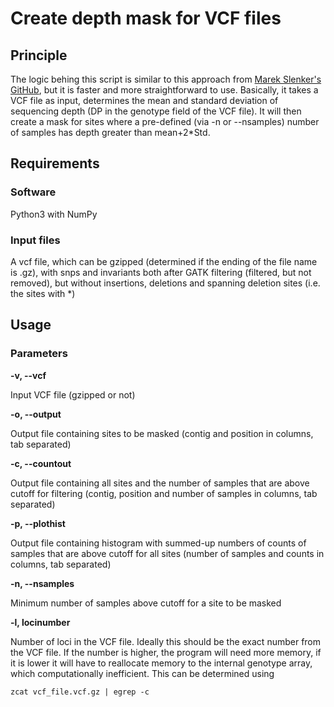 # Create depth mask for VCF files

## Principle

The logic behing this script is similar to this approach from [Marek Slenker's GitHub](https://github.com/MarekSlenker/vcf-mask), but it is faster and more straightforward to use.
Basically, it takes a VCF file as input, determines the mean and standard deviation of sequencing depth (DP in the genotype field of the VCF file). It will then create a mask for sites where a pre-defined (via -n or --nsamples) number of samples has depth greater than mean+2*Std.

## Requirements

### Software
Python3 with NumPy

### Input files
A vcf file, which can be gzipped (determined if the ending of the file name is .gz), with snps and invariants both after GATK filtering (filtered, but not removed), but without insertions, deletions and spanning deletion sites (i.e. the sites with *)

## Usage

### Parameters

**-v, --vcf**

Input VCF file (gzipped or not)

**-o, --output**

Output file containing sites to be masked (contig and position in columns, tab separated)

**-c, --countout**

Output file containing all sites and the number of samples that are above cutoff for filtering (contig, position and number of samples in columns, tab separated)

**-p, --plothist**

Output file containing histogram with summed-up numbers of counts of samples that are above cutoff for all sites (number of samples and counts in columns, tab separated)

**-n, --nsamples**

Minimum number of samples above cutoff for a site to be masked

**-l, locinumber**

Number of loci in the VCF file. Ideally this should be the exact number from the VCF file. If the number is higher, the program will need more memory, if it is lower it will have to reallocate memory to the internal genotype array, which computationally inefficient.
This can be determined using 
```
zcat vcf_file.vcf.gz | egrep -c
```



